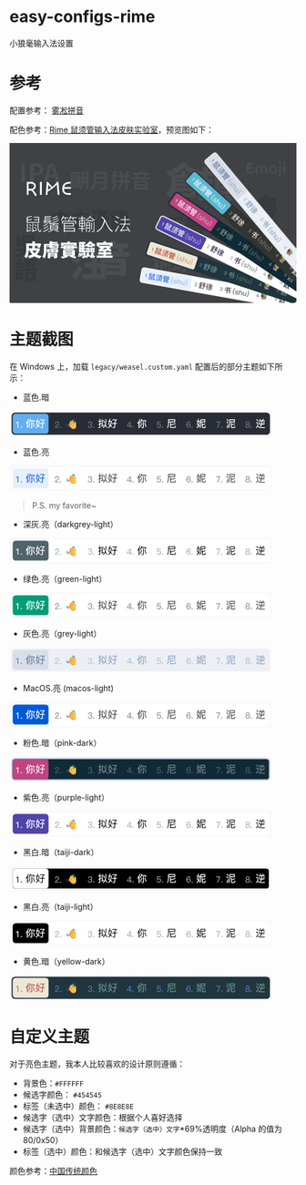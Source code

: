 # easy-configs-rime

小狼毫输入法设置

# 参考

配置参考： [雾凇拼音](https://github.com/iDvel/rime-ice)

配色参考：[Rime 鼠须管输入法皮肤实验室](https://www.figma.com/community/file/1166934605535869911/rime)，预览图如下：

![Figma截图](./assets/figma.png)

# 主题截图

在 Windows 上，加载 `legacy/weasel.custom.yaml` 配置后的部分主题如下所示：

- 蓝色.暗

![蓝色.暗](./assets/blue-dark.png)

- 蓝色.亮

![蓝色.亮](./assets/blue-light.png)

> P.S. my favorite~

- 深灰.亮（darkgrey-light）

![深灰.亮](./assets/darkgrey-light.png)

- 绿色.亮（green-light）

![绿色.亮](./assets/green-light.png)

- 灰色.亮（grey-light）

![灰色.亮](./assets/grey-light.png)

- MacOS.亮 (macos-light)

![MacOS.亮](./assets/macos.png)

- 粉色.暗（pink-dark）

![粉色.暗](./assets/pink-dark.png)

- 紫色.亮（purple-light）

![紫色.亮](./assets/purple-light.png)

- 黑白.暗（taiji-dark）

![太极.暗](./assets/taiji-dark.png)

- 黑白.亮（taiji-light）

![太极.亮](./assets/taiji-light.png)

- 黄色.暗（yellow-dark）

![黄色.暗](./assets/yellow-dark.png)

# 自定义主题

对于亮色主题，我本人比较喜欢的设计原则遵循：

- 背景色：`#FFFFFF`
- 候选字颜色： `#454545`
- 标签（未选中）颜色： `#8E8E8E`
- 候选字（选中）文字颜色：根据个人喜好选择
- 候选字（选中）背景颜色：`候选字（选中）文字`\*69%透明度（Alpha 的值为 80/0x50）
- 标签（选中）颜色：和候选字（选中）文字颜色保持一致

颜色参考：[中国传统颜色](https://www.zhongguose.com)